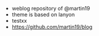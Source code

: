 * weblog repository of @martin19
* theme is based on lanyon
* testxx
* https://github.com/martin19/blog
